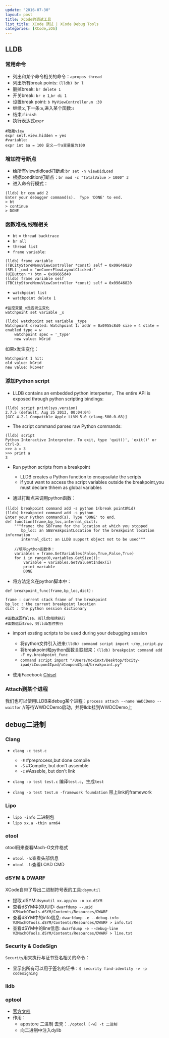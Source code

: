 ```yaml
---
update: "2016-07-30"
layout: post
title: XCode的调试工具
list_title: XCode 调试 | XCode Debug Tools
categories: [XCode,iOS]
---
```


## LLDB

### 常用命令

- 列出和某个命令相关的命令：`apropos thread`
- 列出所有break points: `(lldb) br l`
- 删掉break: `br delete 1`
- 开关break: `br e 1`,`br di 1`
- 设置break point: `b MyViewController.m :30`
- 继续:`c`,下一条:`n`,进入某个函数:`s`
- 结束:`finish`
- 执行表达式`expr`

```shell
#隐藏view
expr self.view.hidden = yes
#variable:
expr int $a = 100 定义一个a变量值为100
```

### 增加符号断点

- 给所有viewdidload打断点:`br set -n viewDidLoad`
- 根据condition打断点：`br mod -c "totalValue > 1000" 3`
- 进入命令行模式：

```shell
(lldb) br com add 2
Enter your debugger command(s).  Type 'DONE' to end.
> bt
> continue
> DONE
```

### 函数堆栈,线程相关

- `bt` = `thread backtrace`
- `br all`
- `thread list`
- `frame variable`:

```shell
(lldb) frame variable
(TBCityStoreMenuViewController *const) self = 0x09646820
(SEL) _cmd = "onCoverFlowLayoutClicked:"
(UIButton *) btn = 0x09665d40
(lldb) frame variable self
(TBCityStoreMenuViewController *const) self = 0x09646820
```
- `watchpoint list`
- `watchpoint delete 1`

```shell
#监控变量_x是否发生变化
watchpoint set variable _x

(lldb) watchpoint set variable _type
Watchpoint created: Watchpoint 1: addr = 0x0955c8d0 size = 4 state = enabled type = w
    watchpoint spec = '_type'
    new value: kGrid
```
如果x发生变化：

```shell
Watchpoint 1 hit:
old value: kGrid
new value: kCover
```

### 添加Python script

- LLDB contains an embedded python interperter，The entire API is exposed through python scripting bindings:

```shell
(lldb) script print(sys.version)
2.7.5 (default, Aug 25 2013, 00:04:04) 
[GCC 4.2.1 Compatible Apple LLVM 5.0 (clang-500.0.68)]
```

- The script command parses raw Python commands:

```shell
(lldb) script
Python Interactive Interpreter. To exit, type 'quit()', 'exit()' or Ctrl-D.
>>> a = 3
>>> print a
3
```

- Run python scripts from a breakpoint
	- LLDB creates a Python function to encapsulate the scripts
	- if yout want to access the script variables outside the breakpoint,you must declare thhem as global variables

- 通过打断点来调用python函数：

```shell
(lldb) breakpoint command add -s python 1(break point的id)
(lldb) breakpoint command add -s python
Enter your Python command(s). Type 'DONE' to end.
def function(frame,bp_loc,internal_dict):
    """frame: the SBFrame for the location at which you stopped
       bp_loc: an SBBreakpointLocation for the breakpoint location information
       internal_dict: an LLDB support object not to be used"""

	//填写python函数体：
	variables = frame.GetVariables(False,True,False,True)
	for i in range(0,variables.GetSize()):
		variable = variables.GetValueAtIndex(i)
		print variable
		DONE
```

- 将方法定义在python脚本中：

```shell
def breakpoint_func(frame,bp_loc,dict):

frame : current stack frame of the breakpoint
bp_loc : the current breakpoint location
dict : the python session dictionary

#函数返回false，则lldb继续执行
#函数返回true，则lldb暂停执行
```

- import exsting scripts to be used during your debugging session
	- 将python文件引入进来`(lldb) command script import ~/my_script.py`
	- 将breakpoint和python函数关联起来：`(lldb) breakpoint command add -F my.breakpoint_func`
	- `command script import "/Users/moxinxt/Desktop/tbcity-ipad/iCoupon4Ipad/iCoupon4Ipad/breakpoint.py"`

- 使用Facebook [Chisel](https://github.com/facebook/chisel)

### Attach到某个进程

我们也可以使用LLDB来debug某个进程：`process attach --name WWDCDemo --waitfor` //等待WWDCDemo启动，并将lldb挂到WWDCDemo上
	
## debug二进制

### Clang

- `clang -c test.c`
	- `-E` #preprocess,but done compile
	- `-S` #Compile, but don't assemble
	- `-c` #Asseble, but don't link

- `clang -o test test.c` 编译`test.c`，生成`test`
- `clang -o test test.m -framework foundation` 带上link的framework

###  Lipo

- `lipo -info` 二进制包
- `lipo xx.a -thin arm64`

### otool

otool用来查看Mach-O文件格式
- `otool -h`:查看头部信息
- `otool -l`:查看LOAD CMD

### dSYM & DWARF

XCode自带了导出二进制符号表的工具:`dsymutil`

- 提取.dSYM:`dsymutil xx.app/xx -o xx.dSYM`
- 查看dSYM中的UUID: `dwarfdump --uuid VZMachOTools.dSYM/Contents/Resources/DWARF`
- 查看dSYM中的info信息: `dwarfdump -e --debug-info VZMachOTools.dSYM/Contents/Resources/DWARF > info.txt`
- 查看dSYM中的line信息: `dwarfdump -e --debug-line VZMachOTools.dSYM/Contents/Resources/DWARF > line.txt`

### Security & CodeSign

`Security`用来执行与证书签名相关的命令：
- 显示出所有可以用于签名的证书：`$ security find-identity -v -p codesigning `

### lldb

		 
### optool

- [官方文档](https://github.com/alexzielenski/optool)
- 作用：
	- appstore 二进制 去壳：`./optool [-w] -t 二进制`
	- 向二进制中注入dylib 